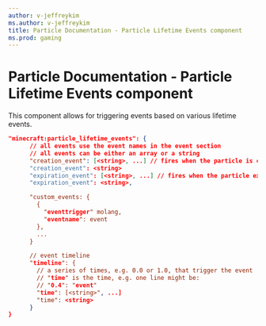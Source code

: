```yaml
---
author: v-jeffreykim
ms.author: v-jeffreykim
title: Particle Documentation - Particle Lifetime Events component
ms.prod: gaming
---
```


# Particle Documentation - Particle Lifetime Events component

This component allows for triggering events based on various lifetime events.

```json
"minecraft:particle_lifetime_events": {
      // all events use the event names in the event section
      // all events can be either an array or a string
      "creation_event": [<string>, ...] // fires when the particle is created
      "creation_event": <string>
      "expiration_event": [<string>, ...] // fires when the particle expires (does not wait for particles to expire too)
      "expiration_event": <string>,

      "custom_events: {
        {
          "eventtrigger" molang,
          "eventname": event
        },
        ...
      }

      // event timeline
      "timeline": {
        // a series of times, e.g. 0.0 or 1.0, that trigger the event
        // "time" is the time, e.g. one line might be:
        // "0.4": "event"
        "time": [<string>", ...]
        "time": <string>
      }
}
```
